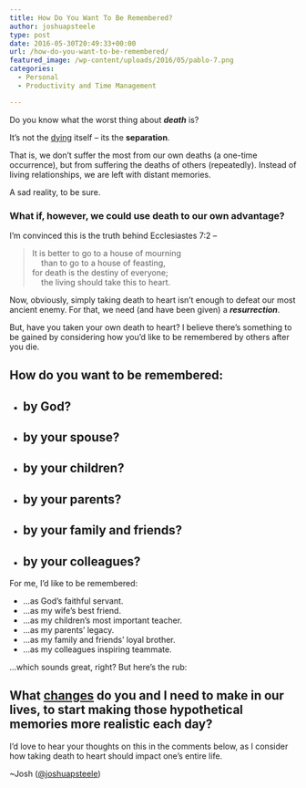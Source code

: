 ```yaml
---
title: How Do You Want To Be Remembered?
author: joshuapsteele
type: post
date: 2016-05-30T20:49:33+00:00
url: /how-do-you-want-to-be-remembered/
featured_image: /wp-content/uploads/2016/05/pablo-7.png
categories:
  - Personal
  - Productivity and Time Management

---
```

Do you know what the worst thing about _**death**_ is?

It&#8217;s not the <span style="text-decoration: underline;">dying</span> itself &#8211; its the **separation**.

That is, we don&#8217;t suffer the most from our own deaths (a one-time occurrence), but from suffering the deaths of others (repeatedly). Instead of living relationships, we are left with distant memories.

A sad reality, to be sure.

### What if, however, we could use death to our own advantage?

I&#8217;m convinced this is the truth behind Ecclesiastes 7:2 &#8211;

> <span id="en-NIV-17432" class="text Eccl-7-2">It is better to go to a house of mourning</span>  
> <span class="indent-1"><span class="indent-1-breaks">    </span><span class="text Eccl-7-2">than to go to a house of feasting,</span></span>  
> <span class="text Eccl-7-2">for death is the destiny of everyone;</span>  
> <span class="indent-1"><span class="indent-1-breaks">    </span><span class="text Eccl-7-2">the living should take this to heart.</span></span>

Now, obviously, simply taking death to heart isn&#8217;t enough to defeat our most ancient enemy. For that, we need (and have been given) a _**resurrection**_.

But, have you taken your own death to heart? I believe there&#8217;s something to be gained by considering how you&#8217;d like to be remembered by others after you die.

## How do you want to be remembered:

  * ## by God?

  * ## by your spouse?

  * ## by your children?

  * ## by your parents?

  * ## by your family and friends?

  * ## by your colleagues?

For me, I&#8217;d like to be remembered:

  * &#8230;as God&#8217;s faithful servant.
  * &#8230;as my wife&#8217;s best friend.
  * &#8230;as my children&#8217;s most important teacher.
  * &#8230;as my parents&#8217; legacy.
  * &#8230;as my family and friends&#8217; loyal brother.
  * &#8230;as my colleagues inspiring teammate.

&#8230;which sounds great, right? But here&#8217;s the rub:

## What <span style="text-decoration: underline;">changes</span> do you and I need to make in our lives, to start making those hypothetical memories more realistic each day?

I&#8217;d love to hear your thoughts on this in the comments below, as I consider how taking death to heart should impact one&#8217;s entire life.

~Josh ([@joshuapsteele][1])

&nbsp;

 [1]: https://twitter.com/joshuapsteele